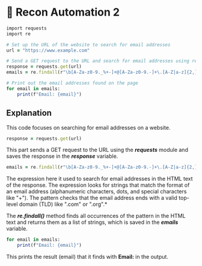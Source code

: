# 🤖 Recon Automation 2

```ruby
import requests
import re

# Set up the URL of the website to search for email addresses
url = "https://www.example.com"

# Send a GET request to the URL and search for email addresses using regular expressions
response = requests.get(url)
emails = re.findall(r"\b[A-Za-z0-9._%+-]+@[A-Za-z0-9.-]+\.[A-Z|a-z]{2,}\b", response.text)

# Print out the email addresses found on the page
for email in emails:
    print(f"Email: {email}")
```

## Explanation
This code focuses on searching for email addresses on a website.

```ruby
response = requests.get(url)
```
This part sends a GET request to the URL using the **_requests_** module and saves the response in the **_response_** variable.
```ruby
emails = re.findall(r"\b[A-Za-z0-9._%+-]+@[A-Za-z0-9.-]+\.[A-Z|a-z]{2,}\b", response.text)
```
The expression here it used to search for email addresses in the HTML text of the response. The expression looks for strings that match the format of an email address (alphanumeric characters, dots, and special characters like "+"). The pattern checks that the email address ends with a valid top-level domain (TLD) like ".com" or ".org".*

The **_re.findall()_** method finds all occurrences of the pattern in the HTML text and returns them as a list of strings, which is saved in the **_emails_** variable.
```ruby
for email in emails:
    print(f"Email: {email}")
```
This prints the result (email) that it finds with **Email:** in the output.
